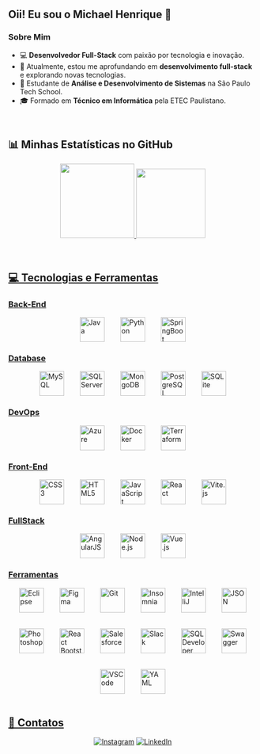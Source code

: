 ## Oii! Eu sou o Michael Henrique 👋

### Sobre Mim

- 💻 **Desenvolvedor Full-Stack** com paixão por tecnologia e inovação.
- 🔭 Atualmente, estou me aprofundando em **desenvolvimento full-stack** e explorando novas tecnologias.
- 🌱 Estudante de **Análise e Desenvolvimento de Sistemas** na São Paulo Tech School.
- 🎓 Formado em **Técnico em Informática** pela ETEC Paulistano.

<br>

## 📊 Minhas Estatísticas no GitHub

<div align="center" display="inline-block">
  <a href="https://github.com/zzzmikej">
    <img height="150px" src="https://github-readme-stats.vercel.app/api?username=zzzmikej&show_icons=true&theme=react&include_all_commits=true&count_private=true"/>
    <img height="140px" src="https://github-readme-stats.vercel.app/api/top-langs/?username=zzzmikej&layout=compact&langs_count=7&theme=react" />
</div>
<br>
  
<br>

## 💻 Tecnologias e Ferramentas

### Back-End
<div align="left" style="display: flex; justify-content: center; gap: 2rem; flex-wrap: wrap;">
  <img width="50px" src="https://cdn.jsdelivr.net/gh/devicons/devicon/icons/java/java-original.svg" alt="Java" title="Java"/>
  <img width="50px" src="https://cdn.jsdelivr.net/gh/devicons/devicon/icons/python/python-original.svg" alt="Python" title="Python"/>
  <img width="50px" src="https://cdn.jsdelivr.net/gh/devicons/devicon/icons/spring/spring-original.svg" alt="SpringBoot" title="SpringBoot"/>
</div>

### Database
<div align="left" style="display: flex; justify-content: center; gap: 2rem; flex-wrap: wrap;">
  <img width="50px" src="https://cdn.jsdelivr.net/gh/devicons/devicon/icons/mysql/mysql-original.svg" alt="MySQL" title="MySQL"/>
  <img width="50px" src="https://cdn.jsdelivr.net/gh/devicons/devicon/icons/microsoftsqlserver/microsoftsqlserver-plain.svg" alt="SQL Server" title="SQL Server"/>
  <img width="50px" src="https://cdn.jsdelivr.net/gh/devicons/devicon/icons/mongodb/mongodb-original.svg" alt="MongoDB" title="MongoDB"/>
  <img width="50px" src="https://cdn.jsdelivr.net/gh/devicons/devicon/icons/postgresql/postgresql-original.svg" alt="PostgreSQL" title="PostgreSQL"/>
  <img width="50px" src="https://cdn.jsdelivr.net/gh/devicons/devicon/icons/sqlite/sqlite-original.svg" alt="SQLite" title="SQLite"/>
</div>

### DevOps
<div align="left" style="display: flex; justify-content: center; gap: 2rem; flex-wrap: wrap;">
  <img width="50px" src="https://cdn.jsdelivr.net/gh/devicons/devicon/icons/azure/azure-original.svg" alt="Azure" title="Azure"/>
  <img width="50px" src="https://cdn.jsdelivr.net/gh/devicons/devicon/icons/docker/docker-original.svg" alt="Docker" title="Docker"/>
  <img width="50px" src="https://cdn.jsdelivr.net/gh/devicons/devicon/icons/terraform/terraform-original.svg" alt="Terraform" title="Terraform"/>
</div>

### Front-End
<div align="left" style="display: flex; justify-content: center; gap: 2rem; flex-wrap: wrap;">
  <img width="50px" src="https://cdn.jsdelivr.net/gh/devicons/devicon/icons/css3/css3-original.svg" alt="CSS3" title="CSS3"/>
  <img width="50px" src="https://cdn.jsdelivr.net/gh/devicons/devicon/icons/html5/html5-original.svg" alt="HTML5" title="HTML5"/>
  <img width="50px" src="https://cdn.jsdelivr.net/gh/devicons/devicon/icons/javascript/javascript-plain.svg" alt="JavaScript" title="JavaScript"/>
  <img width="50px" src="https://cdn.jsdelivr.net/gh/devicons/devicon/icons/react/react-original.svg" alt="React" title="React"/>
  <img width="50px" src="https://cdn.jsdelivr.net/gh/devicons/devicon/icons/vitejs/vitejs-original.svg" alt="Vite.js" title="Vite.js"/>
</div>

### FullStack
<div align="left" style="display: flex; justify-content: center; gap: 2rem; flex-wrap: wrap;">
  <img width="50px" src="https://cdn.jsdelivr.net/gh/devicons/devicon/icons/angularjs/angularjs-original.svg" alt="AngularJS" title="AngularJS"/>
  <img width="50px" src="https://cdn.jsdelivr.net/gh/devicons/devicon/icons/nodejs/nodejs-original.svg" alt="Node.js" title="Node.js"/>
  <img width="50px" src="https://cdn.jsdelivr.net/gh/devicons/devicon/icons/vuejs/vuejs-original.svg" alt="Vue.js" title="Vue.js"/>
</div>

### Ferramentas
<div align="left" style="display: flex; justify-content: center; gap: 2rem; flex-wrap: wrap;">
  <img width="50px" src="https://cdn.jsdelivr.net/gh/devicons/devicon/icons/eclipse/eclipse-original.svg" alt="Eclipse" title="Eclipse"/>
  <img width="50px" src="https://cdn.jsdelivr.net/gh/devicons/devicon/icons/figma/figma-original.svg" alt="Figma" title="Figma"/>
  <img width="50px" src="https://cdn.jsdelivr.net/gh/devicons/devicon/icons/git/git-original.svg" alt="Git" title="Git"/>
  <img width="50px" src="https://cdn.jsdelivr.net/gh/devicons/devicon/icons/insomnia/insomnia-original.svg" alt="Insomnia" title="Insomnia"/>
  <img width="50px" src="https://cdn.jsdelivr.net/gh/devicons/devicon/icons/intellij/intellij-original.svg" alt="IntelliJ" title="IntelliJ"/>
  <img width="50px" src="https://cdn.jsdelivr.net/gh/devicons/devicon/icons/json/json-original.svg" alt="JSON" title="JSON"/>
  <img width="50px" src="https://cdn.jsdelivr.net/gh/devicons/devicon/icons/photoshop/photoshop-plain.svg" alt="Photoshop" title="Photoshop"/>
  <img width="50px" src="https://cdn.jsdelivr.net/gh/devicons/devicon/icons/reactbootstrap/reactbootstrap-plain.svg" alt="React Bootstrap" title="React Bootstrap"/>
  <img width="50px" src="https://cdn.jsdelivr.net/gh/devicons/devicon/icons/salesforce/salesforce-original.svg" alt="Salesforce" title="Salesforce"/>
  <img width="50px" src="https://cdn.jsdelivr.net/gh/devicons/devicon/icons/slack/slack-original.svg" alt="Slack" title="Slack"/>
  <img width="50px" src="https://cdn.jsdelivr.net/gh/devicons/devicon/icons/sqldeveloper/sqldeveloper-original.svg" alt="SQL Developer" title="SQL Developer"/>
  <img width="50px" src="https://cdn.jsdelivr.net/gh/devicons/devicon/icons/swagger/swagger-original.svg" alt="Swagger" title="Swagger"/>
  <img width="50px" src="https://cdn.jsdelivr.net/gh/devicons/devicon/icons/vscode/vscode-original.svg" alt="VSCode" title="VSCode"/>
  <img width="50px" src="https://cdn.jsdelivr.net/gh/devicons/devicon/icons/yaml/yaml-original.svg" alt="YAML" title="YAML"/>
</div>

<br>

## 📩 Contatos

<div align="center">
  <a href="https://www.instagram.com/zzz.mike" target="_blank"><img src="https://img.shields.io/badge/-Instagram-%23E4405F?style=for-the-badge&logo=instagram&logoColor=white" alt="Instagram" title="Instagram"/></a>
  <a href="https://www.linkedin.com/in/michaelhenriqueteixeira/" target="_blank"><img src="https://img.shields.io/badge/-LinkedIn-%230077B5?style=for-the-badge&logo=linkedin&logoColor=white" alt="LinkedIn" title="LinkedIn"/></a> 
</div>
